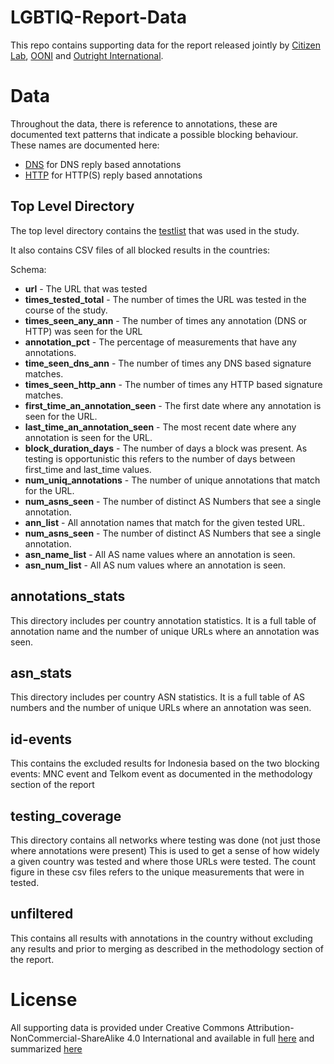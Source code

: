 # LGBTIQ-Report-Data

This repo contains supporting data for the report released jointly by [Citizen Lab](https://citizenlab.ca/), [OONI](https://ooni.org/) and [Outright International](https://outrightinternational.org/).

# Data

Throughout the data, there is reference to annotations, these are documented text patterns that indicate
a possible blocking behaviour.  These names are documented here:

* [DNS](https://github.com/citizenlab/filtering-annotations/blob/master/data/v1/dns.csv) for DNS reply based annotations
* [HTTP](https://github.com/citizenlab/filtering-annotations/blob/master/data/v1/http.csv) for HTTP(S) reply based annotations

## Top Level Directory

The top level directory contains the [testlist](testlist.txt) that was used in the study. 

It also contains CSV files of all blocked results in the countries:

Schema:

* **url** - The URL that was tested
* **times_tested_total** - The number of times the URL was tested in the course of the study.
* **times_seen_any_ann** - The number of times any annotation (DNS or HTTP) was seen for the URL
* **annotation_pct** - The percentage of measurements that have any annotations.
* **time_seen_dns_ann** - The number of times any DNS based signature matches.
* **times_seen_http_ann** - The number of times any HTTP based signature matches.
* **first_time_an_annotation_seen** - The first date where any annotation is seen for the URL.
* **last_time_an_annotation_seen** - The most recent date where any annotation is seen for the URL.
* **block_duration_days** - The number of days a block was present. As testing is opportunistic this refers to the number of days between first_time and last_time values.
* **num_uniq_annotations** - The number of unique annotations that match for the URL.
* **num_asns_seen** - The number of distinct AS Numbers that see a single annotation.
* **ann_list** - All annotation names that match for the given tested URL.
* **num_asns_seen** - The number of distinct AS Numbers that see a single annotation.
* **asn_name_list** - All AS name values where an annotation is seen.
* **asn_num_list** - All AS num values where an annotation is seen.

## annotations_stats

This directory includes per country annotation statistics.  It is a full table of annotation name and the number of unique URLs where an annotation was seen.

## asn_stats

This directory includes per country ASN statistics.  It is a full table of AS numbers and the number of unique URLs where an annotation was seen.

## id-events

This contains the excluded results for Indonesia based on the two blocking events: MNC event and Telkom event as documented in the methodology section of the report

## testing_coverage

This directory contains all networks where testing was done (not just those where annotations were present)  This is used to get a sense of how 
widely a given country was tested and where those URLs were tested.  The count figure in these csv files refers to the unique measurements that were in tested.

## unfiltered

This contains all results with annotations in the country without excluding any results and prior to merging as described in the methodology section of the report.

# License

All supporting data is provided under Creative Commons Attribution-NonCommercial-ShareAlike 4.0 International and available in full
[here](https://creativecommons.org/licenses/by-nc-sa/4.0/legalcode) and summarized
[here](https://creativecommons.org/licenses/by-nc-sa/4.0/)
